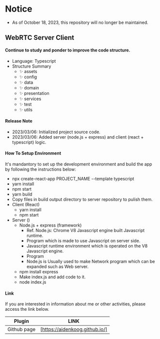 # Notice
- As of October 18, 2023, this repository will no longer be maintained.

## WebRTC Server Client

#### Continue to study and ponder to improve the code structure.

- Language: Typescript
- Structure Summary
  - ✨ assets
  - ✨ config
  - ✨ data
  - ✨ domain
  - ✨ presentation
  - ✨ services
  - ✨ test
  - ✨ utils

#### Release Note

- 2023/03/06: Initialized project source code.
- 2023/03/06: Added server (node.js + express) and client (react + typescript) logic.

#### How To Setup Environment

It's mandantory to set up the development environment and build the app by following the instructions below:

- npx create-react-app PROJECT_NAME --template typescript
- yarn install
- npm start
- yarn build
- Copy files in build output directory to server repository to pulish them.
- Client (React)
  - yarn install
  - npm start
- Server ()
  - Node.js + express (framework)
    - Ref. Node.js: Chrome V8 Javascript engine built Javascript runtime.
    - Program which is made to use Javascript on server side.
    - Javascript runtime environment which is operated on the V8 Javascript engine.
    - Program
    - Node.js is Usually used to make Network program which can be expanded such as Web server.
  - npm install express
  - Make index.js and add code to it.
  - node index.js

#### Link

If you are interested in information about me or other activities, please access the link below.

| Plugin      | LINK                           |
| ----------- | ------------------------------ |
| Github page | [https://aidenkoog.github.io/] |

